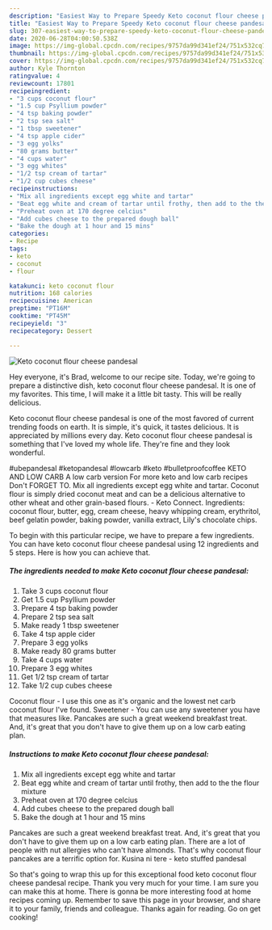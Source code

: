 ```yaml
---
description: "Easiest Way to Prepare Speedy Keto coconut flour cheese pandesal"
title: "Easiest Way to Prepare Speedy Keto coconut flour cheese pandesal"
slug: 307-easiest-way-to-prepare-speedy-keto-coconut-flour-cheese-pandesal
date: 2020-06-28T04:00:50.538Z
image: https://img-global.cpcdn.com/recipes/9757da99d341ef24/751x532cq70/keto-coconut-flour-cheese-pandesal-recipe-main-photo.jpg
thumbnail: https://img-global.cpcdn.com/recipes/9757da99d341ef24/751x532cq70/keto-coconut-flour-cheese-pandesal-recipe-main-photo.jpg
cover: https://img-global.cpcdn.com/recipes/9757da99d341ef24/751x532cq70/keto-coconut-flour-cheese-pandesal-recipe-main-photo.jpg
author: Kyle Thornton
ratingvalue: 4
reviewcount: 17801
recipeingredient:
- "3 cups coconut flour"
- "1.5 cup Psyllium powder"
- "4 tsp baking powder"
- "2 tsp sea salt"
- "1 tbsp sweetener"
- "4 tsp apple cider"
- "3 egg yolks"
- "80 grams butter"
- "4 cups water"
- "3 egg whites"
- "1/2 tsp cream of tartar"
- "1/2 cup cubes cheese"
recipeinstructions:
- "Mix all ingredients except egg white and tartar"
- "Beat egg white and cream of tartar until frothy, then add to the the flour mixture"
- "Preheat oven at 170 degree celcius"
- "Add cubes cheese to the prepared dough ball"
- "Bake the dough at 1 hour and 15 mins"
categories:
- Recipe
tags:
- keto
- coconut
- flour

katakunci: keto coconut flour 
nutrition: 168 calories
recipecuisine: American
preptime: "PT16M"
cooktime: "PT45M"
recipeyield: "3"
recipecategory: Dessert

---
```



![Keto coconut flour cheese pandesal](https://img-global.cpcdn.com/recipes/9757da99d341ef24/751x532cq70/keto-coconut-flour-cheese-pandesal-recipe-main-photo.jpg)

Hey everyone, it's Brad, welcome to our recipe site. Today, we're going to prepare a distinctive dish, keto coconut flour cheese pandesal. It is one of my favorites. This time, I will make it a little bit tasty. This will be really delicious.

Keto coconut flour cheese pandesal is one of the most favored of current trending foods on earth. It is simple, it's quick, it tastes delicious. It is appreciated by millions every day. Keto coconut flour cheese pandesal is something that I've loved my whole life. They're fine and they look wonderful.

#ubepandesal #ketopandesal #lowcarb #keto #bulletproofcoffee KETO AND LOW CARB A low carb version For more keto and low carb recipes Don&#39;t FORGET TO. Mix all ingredients except egg white and tartar. Coconut flour is simply dried coconut meat and can be a delicious alternative to other wheat and other grain-based flours. - Keto Connect. Ingredients: coconut flour, butter, egg, cream cheese, heavy whipping cream, erythritol, beef gelatin powder, baking powder, vanilla extract, Lily&#39;s chocolate chips.


To begin with this particular recipe, we have to prepare a few ingredients. You can have keto coconut flour cheese pandesal using 12 ingredients and 5 steps. Here is how you can achieve that.

<!--inarticleads1-->

##### The ingredients needed to make Keto coconut flour cheese pandesal:

1. Take 3 cups coconut flour
1. Get 1.5 cup Psyllium powder
1. Prepare 4 tsp baking powder
1. Prepare 2 tsp sea salt
1. Make ready 1 tbsp sweetener
1. Take 4 tsp apple cider
1. Prepare 3 egg yolks
1. Make ready 80 grams butter
1. Take 4 cups water
1. Prepare 3 egg whites
1. Get 1/2 tsp cream of tartar
1. Take 1/2 cup cubes cheese


Coconut flour - I use this one as it&#39;s organic and the lowest net carb coconut flour I&#39;ve found. Sweetener - You can use any sweetener you have that measures like. Pancakes are such a great weekend breakfast treat. And, it&#39;s great that you don&#39;t have to give them up on a low carb eating plan. 

<!--inarticleads2-->

##### Instructions to make Keto coconut flour cheese pandesal:

1. Mix all ingredients except egg white and tartar
1. Beat egg white and cream of tartar until frothy, then add to the the flour mixture
1. Preheat oven at 170 degree celcius
1. Add cubes cheese to the prepared dough ball
1. Bake the dough at 1 hour and 15 mins


Pancakes are such a great weekend breakfast treat. And, it&#39;s great that you don&#39;t have to give them up on a low carb eating plan. There are a lot of people with nut allergies who can&#39;t have almonds. That&#39;s why coconut flour pancakes are a terrific option for. Kusina ni tere - keto stuffed pandesal 

So that's going to wrap this up for this exceptional food keto coconut flour cheese pandesal recipe. Thank you very much for your time. I am sure you can make this at home. There is gonna be more interesting food at home recipes coming up. Remember to save this page in your browser, and share it to your family, friends and colleague. Thanks again for reading. Go on get cooking!

